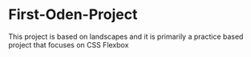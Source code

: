 # First-Oden-Project
This project is based on landscapes and it is primarily a practice based project that focuses on CSS Flexbox